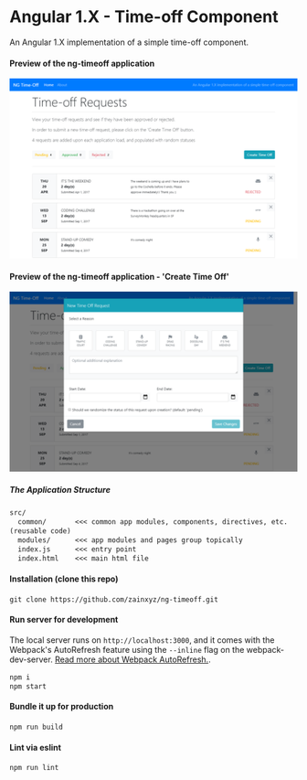 # Angular 1.X - Time-off Component
An Angular 1.X implementation of a simple time-off component.

#### Preview of the ng-timeoff application

![A preview of the ng-time-off requests app](screenshots/screenshot-requests.png)

#### Preview of the ng-timeoff application - 'Create Time Off'

![A preview of the ng-timeoff app - 'Create Time Off'](screenshots/screenshot-create.png)

##### The Application Structure

````
src/
  common/       <<< common app modules, components, directives, etc. (reusable code)
  modules/      <<< app modules and pages group topically
  index.js      <<< entry point
  index.html    <<< main html file
````

#### Installation (clone this repo)
````
git clone https://github.com/zainxyz/ng-timeoff.git
````

#### Run server for development

The local server runs on `http://localhost:3000`, and it comes with the Webpack's AutoRefresh feature using the `--inline` flag on the webpack-dev-server. [Read more about Webpack AutoRefresh.][77226b13].

  [77226b13]: https://webpack.github.io/docs/webpack-dev-server.html#automatic-refresh "Webpack Dev Server - Automatic Refresh"

````
npm i
npm start
````

#### Bundle it up for production

````
npm run build
````

#### Lint via eslint

````
npm run lint
````
